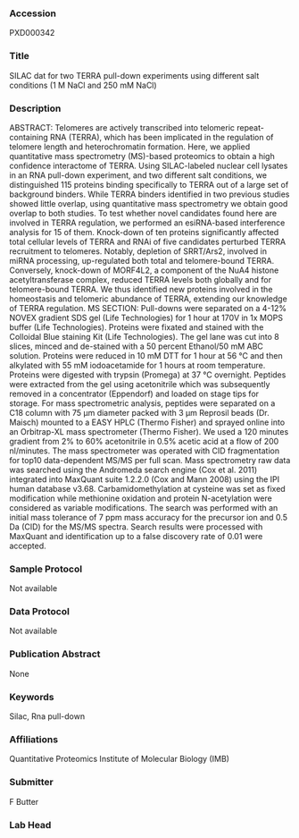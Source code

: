 ### Accession
PXD000342

### Title
SILAC dat for two TERRA pull-down experiments using different salt conditions (1 M NaCl and 250 mM NaCl)

### Description
ABSTRACT: Telomeres are actively transcribed into telomeric repeat-containing RNA (TERRA), which has been implicated in the regulation of telomere length and heterochromatin formation. Here, we applied quantitative mass spectrometry (MS)-based proteomics to obtain a high confidence interactome of TERRA. Using SILAC-labeled nuclear cell lysates in an RNA pull-down experiment, and two different salt conditions, we distinguished 115 proteins binding specifically to TERRA out of a large set of background binders. While TERRA binders identified in two previous studies showed little overlap, using quantitative mass spectrometry we obtain good overlap to both studies. To test whether novel candidates found here are involved in TERRA regulation, we performed an esiRNA-based interference analysis for 15 of them. Knock-down of ten proteins significantly affected total cellular levels of TERRA and RNAi of five candidates perturbed TERRA recruitment to telomeres. Notably, depletion of SRRT/Ars2, involved in miRNA processing, up-regulated both total and telomere-bound TERRA. Conversely, knock-down of MORF4L2, a component of the NuA4 histone acetyltransferase complex, reduced TERRA levels both globally and for telomere-bound TERRA. We thus identified new proteins involved in the homeostasis and telomeric abundance of TERRA, extending our knowledge of TERRA regulation.        MS SECTION: Pull-downs were separated on a 4-12% NOVEX gradient SDS gel (Life Technologies) for 1 hour at 170V in 1x MOPS buffer (Life Technologies). Proteins were fixated and stained with the Colloidal Blue staining Kit (Life Technologies). The gel lane was cut into 8 slices, minced and de-stained with a 50 percent Ethanol/50 mM ABC solution. Proteins were reduced in 10 mM DTT for 1 hour at 56 °C and then alkylated with 55 mM iodoacetamide for 1 hours at room temperature. Proteins were digested with trypsin (Promega) at 37 °C overnight. Peptides were extracted from the gel using acetonitrile which was subsequently removed in a concentrator (Eppendorf) and loaded on stage tips for storage. For mass spectrometric analysis, peptides were separated on a C18 column with 75 µm diameter packed with 3 µm Reprosil beads (Dr. Maisch) mounted to a EASY HPLC (Thermo Fisher) and sprayed online into an Orbitrap-XL mass spectrometer (Thermo Fisher). We used a 120 minutes gradient from 2% to 60% acetonitrile in 0.5% acetic acid at a flow of 200 nl/minutes. The mass spectrometer was operated with CID fragmentation for top10 data-dependent MS/MS per full scan. Mass spectrometry raw data was searched using the Andromeda search engine (Cox et al. 2011) integrated into MaxQuant suite 1.2.2.0 (Cox and Mann 2008) using the IPI human database v3.68. Carbamidomethylation at cysteine was set as fixed modification while methionine oxidation and protein N-acetylation were considered as variable modifications. The search was performed with an initial mass tolerance of 7 ppm mass accuracy for the precursor ion and 0.5 Da (CID) for the MS/MS spectra. Search results were processed with MaxQuant and identification up to a false discovery rate of 0.01 were accepted.

### Sample Protocol
Not available

### Data Protocol
Not available

### Publication Abstract
None

### Keywords
Silac, Rna pull-down

### Affiliations
Quantitative Proteomics
Institute of Molecular Biology (IMB)

### Submitter
F Butter

### Lab Head


